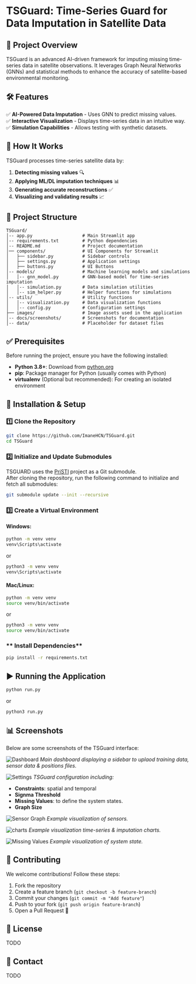 # TSGuard: Time-Series Guard for Data Imputation in Satellite Data

## 📌 Project Overview
TSGuard is an advanced AI-driven framework for imputing missing time-series data in satellite observations. It leverages Graph Neural Networks (GNNs) and statistical methods to enhance the accuracy of satellite-based environmental monitoring.

## 🛠️ Features
✅ **AI-Powered Data Imputation** - Uses GNN to predict missing values.  
✅ **Interactive Visualization** - Displays time-series data in an intuitive way.  
✅ **Simulation Capabilities** - Allows testing with synthetic datasets. 

## 📖 How It Works
TSGuard processes time-series satellite data by:
1. **Detecting missing values** 🔍
2. **Applying ML/DL imputation techniques** 📊
3. **Generating accurate reconstructions** ✅
4. **Visualizing and validating results** 📈

## 📂 Project Structure
```
TSGuard/
│-- app.py                   # Main Streamlit app
│-- requirements.txt         # Python dependencies
│-- README.md                # Project documentation
│── components/              # UI Components for Streamlit
│   ├── sidebar.py           # Sidebar controls
│   ├── settings.py          # Application settings
│   ├── buttons.py           # UI Buttons
│-- models/                  # Machine learning models and simulations
│   │-- gnn_model.py         # GNN-based model for time-series imputation
│   │-- simulation.py        # Data simulation utilities
│   │-- sim_helper.py        # Helper functions for simulations
│-- utils/                   # Utility functions
│   │-- visualization.py     # Data visualization functions
│   │-- config.py            # Configuration settings
├── images/                  # Image assets used in the application
│-- docs/screenshots/        # Screenshots for documentation
│-- data/                    # Placeholder for dataset files
```

## ✅ Prerequisites
Before running the project, ensure you have the following installed:

- **Python 3.8+**: Download from [python.org](https://www.python.org/downloads/)
- **pip**: Package manager for Python (usually comes with Python)
- **virtualenv** (Optional but recommended): For creating an isolated environment

## 🚀 Installation & Setup

### **1️⃣ Clone the Repository**
```sh
git clone https://github.com/ImaneHCN/TSGuard.git
cd TSGuard
```

### **2️⃣ Initialize and Update Submodules**

TSGUARD uses the [PriSTI](https://github.com/LMZZML/PriSTI) project as a Git submodule.  
After cloning the repository, run the following command to initialize and fetch all submodules:

```sh
git submodule update --init --recursive
```

### **3️⃣ Create a Virtual Environment**
#### **Windows:**
```sh
python -m venv venv
venv\Scripts\activate
```
or
```sh
python3 -m venv venv
venv\Scripts\activate
```
#### **Mac/Linux:**
```sh
python -m venv venv
source venv/bin/activate
```
or
```sh
python3 -m venv venv
source venv/bin/activate
```

### ** Install Dependencies**
```sh
pip install -r requirements.txt
```

## ▶️ Running the Application
```sh
python run.py
```
or
```sh
python3 run.py
```

## 📊 Screenshots
Below are some screenshots of the TSGuard interface:

![Dashboard](docs/screenshots/welcome_dashboard.png)
*Main dashboard displaying a sidebar to uplaod training data, sensor data & positions files.*

![Settings](docs/screenshots/settings_contraints.png)
*TSGuard configuration including:*
- **Constraints**: spatial and temporal
- **Signma Threshold**
- **Missing Values**: to define the system states.
- **Graph Size**

![Sensor Graph](docs/screenshots/simulation_sensor_graph.png)
*Example visualization of sensors.* 

![charts](docs/screenshots/simulation_imputation_time_series.png)
*Example visualization time-series & imputation charts.* 

![Missing Values](docs/screenshots/simulation_missing_values_gauge.png)
*Example visualization of system state.* 

## 🤝 Contributing
We welcome contributions! Follow these steps:
1. Fork the repository
2. Create a feature branch (`git checkout -b feature-branch`)
3. Commit your changes (`git commit -m "Add feature"`)
4. Push to your fork (`git push origin feature-branch`)
5. Open a Pull Request 🎉

## 📄 License
TODO

## 📧 Contact
TODO

